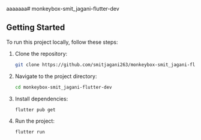 aaaaaaa# monkeybox-smit_jagani-flutter-dev


## Getting Started

To run this project locally, follow these steps:

1. Clone the repository:

   ```bash
   git clone https://github.com/smitjagani263/monkeybox-smit_jagani-flutter-dev

2. Navigate to the project directory:

   ```bash
   cd monkeybox-smit_jagani-flutter-dev

3. Install dependencies:

   ```bash
   flutter pub get
   
4. Run the project:

   ```bash
   flutter run
